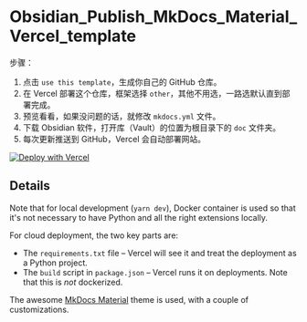# Obsidian_Publish_MkDocs_Material_Vercel_template

步骤：

1. 点击 `use this template`，生成你自己的 GitHub 仓库。
2. 在 Vercel 部署这个仓库，框架选择 `other`，其他不用选，一路选默认直到部署完成。
3. 预览看看，如果没问题的话，就修改 `mkdocs.yml` 文件。
4. 下载 Obsidian 软件，打开库（Vault）的位置为根目录下的 `doc` 文件夹。
5. 每次更新推送到 GitHub，Vercel 会自动部署网站。

[![Deploy with Vercel](https://vercel.com/button)](https://vercel.com/import/project?template=https://github.com/linyuxuanlin/Obsidian_Publish_MkDocs_Material_Vercel_template/tree/main)

## Details

Note that for local development (`yarn dev`), Docker container is used so that it's not necessary to have Python and all the right extensions locally.

For cloud deployment, the two key parts are:

- The `requirements.txt` file – Vercel will see it and treat the deployment as a Python project.
- The `build` script in `package.json` – Vercel runs it on deployments. Note that this is _not_ dockerized.

The awesome [MkDocs Material](https://squidfunk.github.io/mkdocs-material/) theme is used, with a couple of customizations.
